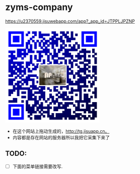 # zyms-company

https://u2370559.jisuwebapp.com/app?_app_id=JTPPLJPZNP   

![image](QR-code.png)

- 在这个网站上拖动生成的，http://tg.jisuapp.cn。
- 内容都是存在网站的服务器所以我把它采集下来了


## TODO:
 - [ ] 下面的菜单链接需要改写. 
